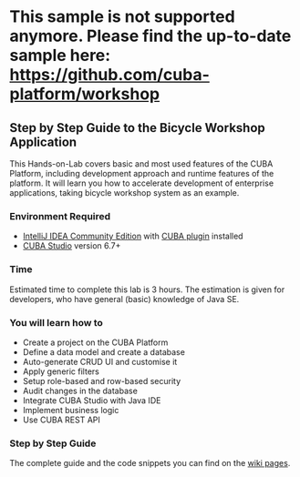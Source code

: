 # This sample is not supported anymore. Please find the up-to-date sample here: https://github.com/cuba-platform/workshop

## Step by Step Guide to the Bicycle Workshop Application

This Hands-on-Lab covers basic and most used features of the CUBA Platform, including development approach and runtime features of the platform. It will learn you how to accelerate development of enterprise applications, taking bicycle workshop system as an example. 

### Environment Required
* [IntelliJ IDEA Community Edition](https://www.jetbrains.com/idea/download/) with [CUBA plugin](https://plugins.jetbrains.com/plugin/7249?pr=) installed
* [CUBA Studio](https://www.cuba-platform.com/download) version 6.7+

### Time
 Estimated time to complete this lab is 3 hours.
 The estimation is given for developers,
who have general (basic) knowledge
of Java SE.

### You will learn how to
 * Create a project on the CUBA Platform
 * Define a data model and create a database
 * Auto-generate CRUD UI and customise it
 * Apply generic filters
 * Setup role-based and row-based security
 * Audit changes in the database
 * Integrate CUBA Studio with Java IDE
 * Implement business logic
 * Use CUBA REST API

### Step by Step Guide
The complete guide and the code snippets you can find on the [wiki pages](https://github.com/aleksey-stukalov/workshop/wiki). 
